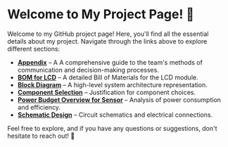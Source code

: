 # Welcome to My Project Page! 🚀  

Welcome to my GitHub project page! Here, you'll find all the essential details about my project. Navigate through the links above to explore different sections:

- **[Appendix](#)** – A A comprehensive guide to the team's methods of communication and decision-making processes.
- **[BOM for LCD](#)** – A detailed Bill of Materials for the LCD module.
- **[Block Diagram](#)** – A high-level system architecture representation.
- **[Component Selection](#)** – Justification for component choices.
- **[Power Budget Overview for Sensor](#)** – Analysis of power consumption and efficiency.
- **[Schematic Design](#)** – Circuit schematics and electrical connections.

Feel free to explore, and if you have any questions or suggestions, don't hesitate to reach out! 🚀
